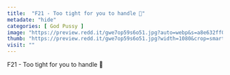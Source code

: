 ```yaml
---
title:  "F21 - Too tight for you to handle 👀"
metadate: "hide"
categories: [ God Pussy ]
image: "https://preview.redd.it/gwe7op59s6o51.jpg?auto=webp&s=a8e632ff02c6de93f9ea2b2ea85399777bb26b16"
thumb: "https://preview.redd.it/gwe7op59s6o51.jpg?width=1080&crop=smart&auto=webp&s=c1d5a5803683983cdbd3a5b301064665f7d93eb5"
visit: ""
---
```

F21 - Too tight for you to handle 👀
